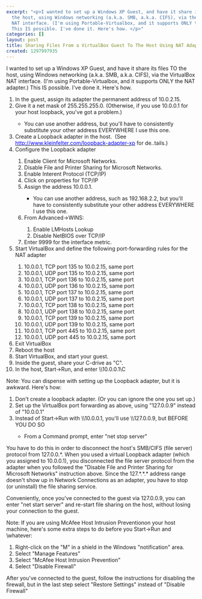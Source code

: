 ```yaml
---
excerpt: "<p>I wanted to set up a Windows XP Guest, and have it share its files TO
  the host, using Windows networking (a.k.a. SMB, a.k.a. CIFS), via the VirtualBox
  NAT interface. (I'm using Portable-Virtualbox, and it supports ONLY the NAT adapter.)
  This IS possible. I've done it. Here's how. </p>"
categories: []
layout: post
title: Sharing Files From a VirtualBox Guest To The Host Using NAT Adapter
created: 1297997935
---
```

<p>I wanted to set up a Windows XP Guest, and have it share its files TO the host, using Windows networking (a.k.a. SMB, a.k.a. CIFS), via the VirtualBox NAT interface. (I'm using Portable-Virtualbox, and it supports ONLY the NAT adapter.) This IS possible. I've done it. Here's how. </p>
  <ol>
    <li>In the guest, assign its adapter the permanent address of 10.0.2.15.</li>
    <li>Give it a net mask of 255.255.255.0.  (Otherwise, if you use 10.0.0.1 for your host loopback, you've got a problem.)</li>
    <ul>
      <li>You can use another address, but you'll have to consistently substitute your other address EVERYWHERE I use this one.</li>
    </ul>
    <li>Create a Loopback adapter in the host.&nbsp; (See <a href="/loopback-adapter-xp"><u><font color="#0000ff">http://www.kleinfelter.com/loopback-adapter-xp</font></u></a>&nbsp;for de..tails.)</li>
    <li>Configure the Loopback adapter</li>
    <ol>
      <li>Enable Client for Microsoft Networks.</li>
      <li>Disable File and Printer Sharing for Microsoft Networks.</li>
      <li>Enable Interent Protocol (TCP/IP)</li>
      <li>Click on properties for TCP/IP</li>
      <li>Assign the address 10.0.0.1.</li>
      <ul>
        <li>You can use another address, such as 192.168.2.2, but you'll have to consistently substitute your other address EVERYWHERE I use this one.</li>
      </ul>
      <li>From Advanced-&gt;WINS:</li>
      <ol>
        <li>Enable LMHosts Lookup</li>
        <li>Disable NetBIOS over TCP/IP</li>
      </ol>
      <li>Enter 9999 for the interface metric.</li>
    </ol>
    <li>Start VirtualBox and define the following port-forwarding rules for the NAT adapter</li>
    <ol>
      <li>10.0.0.1, TCP port 135 to 10.0.2.15, same port</li>
      <li>10.0.0.1, UDP port 135 to 10.0.2.15, same port</li>
      <li>10.0.0.1, TCP port 136 to 10.0.2.15, same port</li>
      <li>10.0.0.1, UDP port 136 to 10.0.2.15, same port</li>
      <li>10.0.0.1, TCP port 137 to 10.0.2.15, same port</li>
      <li>10.0.0.1, UDP port 137 to 10.0.2.15, same port</li>
      <li>10.0.0.1, TCP port 138 to 10.0.2.15, same port</li>
      <li>10.0.0.1, UDP port 138 to 10.0.2.15, same port</li>
      <li>10.0.0.1, TCP port 139 to 10.0.2.15, same port</li>
      <li>10.0.0.1, UDP port 139 to 10.0.2.15, same port</li>
      <li>10.0.0.1, TCP port 445 to 10.0.2.15, same port</li>
      <li>10.0.0.1, UDP port 445 to 10.0.2.15, same port</li>
    </ol>
    <li>Exit VirtualBox</li>
    <li>Reboot the host</li>
    <li>Start VirtualBox, and start your guest.</li>
    <li>Inside the guest, share your C-drive as &quot;C&quot;.</li>
    <li>In the host, Start-&gt;Run, and enter \\10.0.0.1\C</li>
  </ol>
Note: You can dispense with setting up the Loopback adapter, but it is awkward.  Here's how:
<ol>
<li>Don't create a loopback adapter.   (Or you can ignore the one you set up.)</li>
<li>Set up the VirtualBox port forwarding as above, using "127.0.0.9" instead of "10.0.0.1"</li>
<li>Instead of Start-&gt;Run with \\10.0.0.1, you'll use \\127.0.0.9, but BEFORE YOU DO SO</li>
<ul><li>From a Command prompt, enter "net stop server"</li>
</ul>
</ol>
You have to do this in order to disconnect the host's SMB/CIFS (file server) protocol from 127.0.0.*.  When you used a virtual Loopback adapter (which you assigned to 10.0.0.1), you disconnected the file server protocol from the adapter when you followed the "Disable File and Printer Sharing for Microsoft Networks" instruction above.  Since the 127.*.*.* address range doesn't show up in Network Connections as an adapter, you have to stop (or uninstall) the file sharing service.

Conveniently, once you've connected to the guest via 127.0.0.9, you can enter "net start server" and re-start file sharing on the host, without losing your connection to the guest.

Note: If you are using McAfee Host Intrusion Preventionon your host machine, here's some extra steps to do before you Start-&gt;Run and \\whatever:
<ol>
<li>Right-click on the "M" in a shield in the Windows "notification" area.</li>
<li>Select "Manage Features"</li>
<li>Select "McAfee Host Intrusion Prevention"</li>
<li>Select "Disable Firewall"</li>
</ol>
After you've connected to the guest, follow the instructions for disabling the firewall, but in the last step select "Restore Settings" instead of "Disable Firewall"
